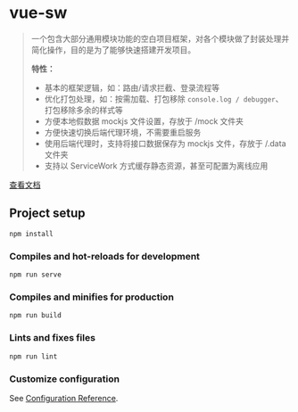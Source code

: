 # vue-sw

> 一个包含大部分通用模块功能的空白项目框架，对各个模块做了封装处理并简化操作，目的是为了能够快速搭建开发项目。
>
> **特性：**
>
> -   基本的框架逻辑，如：路由/请求拦截、登录流程等
> -   优化打包处理，如：按需加载、打包移除 `console.log / debugger`、打包移除多余的样式等
> -   方便本地假数据 mockjs 文件设置，存放于 /mock 文件夹
> -   方便快速切换后端代理环境，不需要重启服务
> -   使用后端代理时，支持将接口数据保存为 mockjs 文件，存放于 /.data 文件夹
> -   支持以 ServiceWork 方式缓存静态资源，甚至可配置为离线应用

[查看文档](./docs/readme.md)

## Project setup

```
npm install
```

### Compiles and hot-reloads for development

```
npm run serve
```

### Compiles and minifies for production

```
npm run build
```

### Lints and fixes files

```
npm run lint
```

### Customize configuration

See [Configuration Reference](https://cli.vuejs.org/config/).
